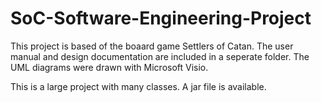 # SoC-Software-Engineering-Project
This project is based of the boaard game Settlers of Catan. The user manual and design documentation are included in a seperate folder. The UML diagrams were drawn with Microsoft Visio. 

This is a large project with many classes. A jar file is available.
